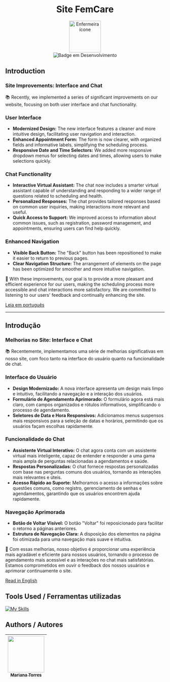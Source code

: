 <h1 align="center">Site FemCare </h1>

<div align="center">  
  <a href="https://www.flaticon.com/br/icones-gratis/enfermeira" title="enfermeira ícones">
    <img align="center" alt="Enfermeira ícone" height="100" src="https://cdn-icons-png.flaticon.com/128/4850/4850909.png" title="Enfermeira ícone">
  </a>
</div>
<div align="center">
  <img src="http://img.shields.io/static/v1?label=STATUS&message=EM%20DESENVOLVIMENTO&color=GREEN&style=for-the-badge" alt="Badge em Desenvolvimento">
</div>

## Introduction

### Site Improvements: Interface and Chat

📚 Recently, we implemented a series of significant improvements on our website, focusing on both user interface and chat functionality.

### User Interface

- **Modernized Design:** The new interface features a cleaner and more intuitive design, facilitating user navigation and interaction.
- **Enhanced Appointment Form:** The form is now clearer, with organized fields and informative labels, simplifying the scheduling process.
- **Responsive Date and Time Selectors:** We added more responsive dropdown menus for selecting dates and times, allowing users to make selections quickly.

### Chat Functionality

- **Interactive Virtual Assistant:** The chat now includes a smarter virtual assistant capable of understanding and responding to a wider range of questions related to scheduling and health.
- **Personalized Responses:** The chat provides tailored responses based on common user inquiries, making interactions more relevant and useful.
- **Quick Access to Support:** We improved access to information about common issues, such as registration, password management, and appointments, ensuring users can find help quickly.

### Enhanced Navigation

- **Visible Back Button:** The "Back" button has been repositioned to make it easier to return to previous pages.
- **Clear Navigation Structure:** The arrangement of elements on the page has been optimized for smoother and more intuitive navigation.

🌟 With these improvements, our goal is to provide a more pleasant and efficient experience for our users, making the scheduling process more accessible and chat interactions more satisfactory. We are committed to listening to our users' feedback and continually enhancing the site.

[Leia em português](https://github.com/Mariana-rgb/Site-FemCare?tab=readme-ov-file#introdu%C3%A7%C3%A3o)

---

## Introdução

### Melhorias no Site: Interface e Chat

📚 Recentemente, implementamos uma série de melhorias significativas em nosso site, com foco tanto na interface do usuário quanto na funcionalidade de chat.

### Interface do Usuário

- **Design Modernizado:** A nova interface apresenta um design mais limpo e intuitivo, facilitando a navegação e a interação dos usuários.
- **Formulário de Agendamento Aprimorado:** O formulário agora está mais claro, com campos organizados e rótulos informativos, simplificando o processo de agendamento.
- **Seletores de Data e Hora Responsivos:** Adicionamos menus suspensos mais responsivos para a seleção de datas e horários, permitindo que os usuários façam escolhas rapidamente.

### Funcionalidade do Chat

- **Assistente Virtual Interativo:** O chat agora conta com um assistente virtual mais inteligente, capaz de entender e responder a uma gama mais ampla de perguntas relacionadas a agendamentos e saúde.
- **Respostas Personalizadas:** O chat fornece respostas personalizadas com base nas perguntas comuns dos usuários, tornando as interações mais relevantes e úteis.
- **Acesso Rápido ao Suporte:** Melhoramos o acesso a informações sobre questões comuns, como registro, gerenciamento de senhas e agendamentos, garantindo que os usuários encontrem ajuda rapidamente.

### Navegação Aprimorada

- **Botão de Voltar Visível:** O botão "Voltar" foi reposicionado para facilitar o retorno a páginas anteriores.
- **Estrutura de Navegação Clara:** A disposição dos elementos na página foi otimizada para uma navegação mais suave e intuitiva.

🌟 Com essas melhorias, nosso objetivo é proporcionar uma experiência mais agradável e eficiente para nossos usuários, tornando o processo de agendamento mais acessível e as interações no chat mais satisfatórias. Estamos comprometidos em ouvir o feedback dos nossos usuários e aprimorar continuamente o site.

[Read in English](https://github.com/Mariana-rgb/Site-FemCare?tab=readme-ov-file#introduction)

## Tools Used / Ferramentas utilizadas

[![My Skills](https://skillicons.dev/icons?i=js,html,css,vscode)](https://skillicons.dev)

## Authors /  Autores

| [<img loading="lazy" src="https://avatars.githubusercontent.com/u/176588930?v=4" width=115><br><sub>Mariana Torres</sub>](https://github.com/Mariana-rgb) |
| :---: |
